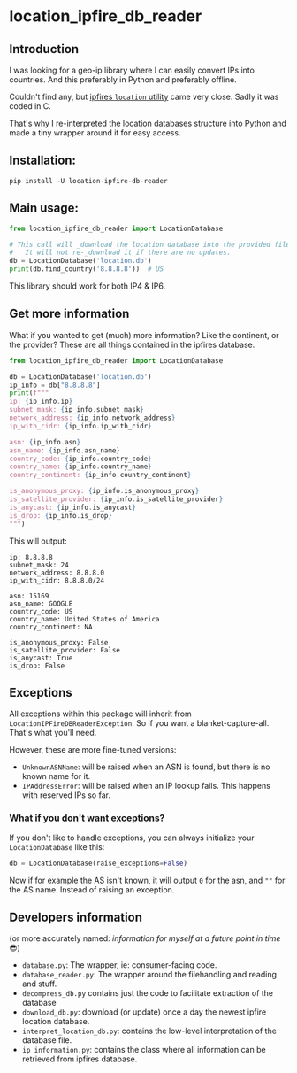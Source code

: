 # location_ipfire_db_reader

## Introduction
I was looking for a geo-ip library where I can easily convert IPs into countries. And this preferably in Python and preferably offline.

Couldn't find any, but [ipfires `location` utility](https://github.com/ipfire/libloc/) came very close. Sadly it was coded in C.

That's why I re-interpreted the location databases structure into Python and made a tiny wrapper around it for easy access.


## Installation:
```shell
pip install -U location-ipfire-db-reader
```


## Main usage:
```python
from location_ipfire_db_reader import LocationDatabase

# This call will _download the location database into the provided file.
#   It will not re-_download it if there are no updates.
db = LocationDatabase('location.db')
print(db.find_country('8.8.8.8'))  # US
```

This library should work for both IP4 & IP6.


## Get more information
What if you wanted to get (much) more information? Like the continent, or the provider? These are all things contained in the ipfires database.
```python
from location_ipfire_db_reader import LocationDatabase

db = LocationDatabase('location.db')
ip_info = db["8.8.8.8"]
print(f"""
ip: {ip_info.ip}
subnet_mask: {ip_info.subnet_mask}
network_address: {ip_info.network_address}
ip_with_cidr: {ip_info.ip_with_cidr}

asn: {ip_info.asn}
asn_name: {ip_info.asn_name}
country_code: {ip_info.country_code}
country_name: {ip_info.country_name}
country_continent: {ip_info.country_continent}

is_anonymous_proxy: {ip_info.is_anonymous_proxy}
is_satellite_provider: {ip_info.is_satellite_provider}
is_anycast: {ip_info.is_anycast}
is_drop: {ip_info.is_drop}
""")
```

This will output:
```text
ip: 8.8.8.8
subnet_mask: 24
network_address: 8.8.8.0
ip_with_cidr: 8.8.8.0/24

asn: 15169
asn_name: GOOGLE
country_code: US
country_name: United States of America
country_continent: NA

is_anonymous_proxy: False
is_satellite_provider: False
is_anycast: True
is_drop: False
```

## Exceptions
All exceptions within this package will inherit from `LocationIPFireDBReaderException`. So if you want a blanket-capture-all. That's what you'll need.

However, these are more fine-tuned versions:
- `UnknownASNName`: will be raised when an ASN is found, but there is no known name for it.
- `IPAddressError`: will be raised when an IP lookup fails. This happens with reserved IPs so far.

### What if you don't want exceptions?
If you don't like to handle exceptions, you can always initialize your `LocationDatabase` like this:

```python
db = LocationDatabase(raise_exceptions=False)
```

Now if for example the AS isn't known, it will output `0` for the asn, and `""` for the AS name. Instead of raising an exception.


## Developers information
(or more accurately named: _information for myself at a future point in time_ 😎)

* `database.py`: The wrapper, ie: consumer-facing code.
* `database_reader.py`: The wrapper around the filehandling and reading and stuff.
* `decompress_db.py` contains just the code to facilitate extraction of the database
* `download_db.py`: download (or update) once a day the newest ipfire location database.
* `interpret_location_db.py`: contains the low-level interpretation of the database file.
* `ip_information.py`: contains the class where all information can be retrieved from ipfires database.
